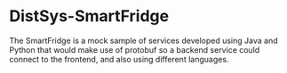 # DistSys-SmartFridge

The SmartFridge is a mock sample of services developed using Java and Python that would make use of protobuf so a backend service could connect to the frontend, and also using different languages.

